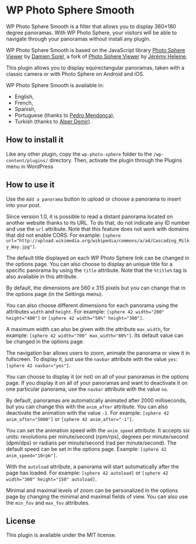 # WP Photo Sphere Smooth

WP Photo Sphere Smooth is a filter that allows you to display 360×180 degree panoramas. With WP Photo Sphere, your visitors will be able
to navigate through your panoramas without install any plugin.

WP Photo Sphere Smooth is based on the JavaScript library [Photo Sphere Viewer](https://mistic100.github.io/Photo-Sphere-Viewer/) by [Damien Sorel](http://www.strangeplanet.fr/), a fork of [Photo Sphere Viewer](http://jeremyheleine.me/#photo-sphere-viewer) by [Jérémy Heleine](http://jeremyheleine.me/).

This plugin allows you to display equirectangular panoramas, taken with a classic camera or with Photo Sphere on Android and iOS.

WP Photo Sphere Smooth is available in:

* English,
* French,
* Spanish,
* Portuguese (thanks to [Pedro Mendonça](https://github.com/pedro-mendonca)),
* Turkish (thanks to [Alper Demir](https://www.cesakozmetik.com.tr/)).

## How to install it

Like any other plugin, copy the `wp-photo-sphere` folder to the `/wp-content/plugins/` directory. Then, activate the plugin through the Plugins menu in WordPress

## How to use it

Use the `Add a panorama` button to upload or choose a panorama to insert into your post.

Since version 1.0, it is possible to read a distant panorama located on another website thanks to its URL. To do that, do not
indicate any ID number and use the `url` attribute. Note that this feature does not work with domains that did not enable CORS.
For example: `[sphere url="http://upload.wikimedia.org/wikipedia/commons/a/a4/Cascading_Milky_Way.jpg"]`.

The default title displayed on each WP Photo Sphere link can be changed in the options page. You can also choose to display an
unique title for a specific panorama by using the `title` attribute. Note that the `%title%` tag is also available in this
attribute.

By default, the dimensions are 560 x 315 pixels but you can change that in the options page (in the Settings menu).

You can also choose different dimensions for each panorama using the attributes `width` and `height`. For example: `[sphere 42 width="200" height="400"]` or `[sphere 42 width="50%" height="300"]`.

A maximum width can also be given with the attribute `max_width`, for example: `[sphere 42 width="700" max_width="80%"]`. Its default value can be changed in the options page.

The navigation bar allows users to zoom, animate the panorama or view it in fullscreen. To display it, just use the `navbar` attribute
with the value `yes`: `[sphere 42 navbar="yes"]`.

You can choose to display it (or not) on all of your panoramas in the options page. If you display it on all of your panoramas and
want to deactivate it on one particular panorama, use the `navbar` attribute with the value `no`.

By default, panoramas are automatically animated after 2000 milliseconds, but you can change this with the `anim_after` attribute. You can also deactivate the animation with the value `-1`. For example: `[sphere 42 anim_after="5000"]` or `[sphere 42 anim_after="-1"]`.

You can set the animation speed with the `anim_speed` attribute. It accepts six units: revolutions per minute/second (rpm/rps), degrees per minute/second (dpm/dps) or radians per minute/second (rad per minute/second). The default speed can be set in the options page. Example: `[sphere 42 anim_speed="10rpm"]`.

With the `autoload` attribute, a panorama will start automatically after the page has loaded. For example: `[sphere 42 autoload]` or `[sphere 42 width="300" height="150" autoload]`.

Minimal and maximal levels of zoom can be personalized in the options page by changing the minimal and maximal fields of view. You can
also use the `min_fov` and `max_fov` attributes.

## License

This plugin is available under the MIT license.

